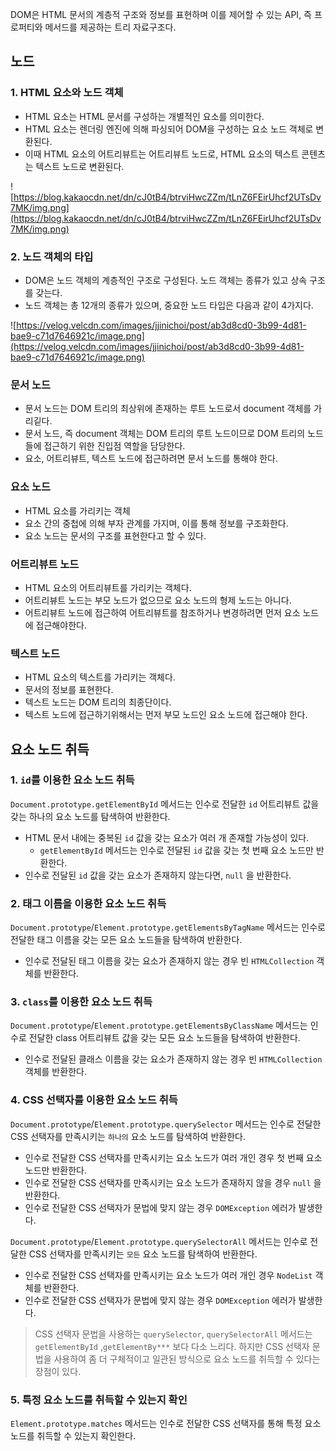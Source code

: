 DOM은 HTML 문서의 계층적 구조와 정보를 표현하며 이를 제어할 수 있는 API, 즉 프로퍼티와 메서드를 제공하는 트리 자료구조다.

## 노드


### 1. HTML 요소와 노드 객체

- HTML 요소는 HTML 문서를 구성하는 개별적인 요소를 의미한다.
- HTML 요소는 렌더링 엔진에 의해 파싱되어 DOM을 구성하는 요소 노드 객체로 변환된다.
- 이때 HTML 요소의 어트리뷰트는 어트리뷰트 노드로, HTML 요소의 텍스트 콘텐츠는 텍스트 노드로 변환된다.

![https://blog.kakaocdn.net/dn/cJ0tB4/btrviHwcZZm/tLnZ6FEirUhcf2UTsDv7MK/img.png](https://blog.kakaocdn.net/dn/cJ0tB4/btrviHwcZZm/tLnZ6FEirUhcf2UTsDv7MK/img.png)

### 2. 노드 객체의 타입

- DOM은 노드 객체의 계층적인 구조로 구성된다. 노드 객체는 종류가 있고 상속 구조를 갖는다.
- 노드 객체는 총 12개의 종류가 있으며, 중요한 노드 타입은 다음과 같이 4가지다.

![https://velog.velcdn.com/images/jjinichoi/post/ab3d8cd0-3b99-4d81-bae9-c71d7646921c/image.png](https://velog.velcdn.com/images/jjinichoi/post/ab3d8cd0-3b99-4d81-bae9-c71d7646921c/image.png)

### 문서 노드

- 문서 노드는 DOM 트리의 최상위에 존재하는 루트 노드로서 document 객체를 가리깉다.
- 문서 노드, 즉 document 객체는 DOM 트리의 루트 노드이므로 DOM 트리의 노드들에 접근하기 위한 진입점 역할을 담당한다.
- 요소, 어트리뷰트, 텍스트 노드에 접근하려면 문서 노드를 통해야 한다.

### 요소 노드

- HTML 요소를 가리키는 객체
- 요소 간의 중첩에 의해 부자 관계를 가지며, 이를 통해 정보를 구조화한다.
- 요소 노드는 문서의 구조를 표현한다고 할 수 있다.

### 어트리뷰트 노드

- HTML 요소의 어트리뷰트를 가리키는 객체다.
- 어트리뷰트 노드는 부모 노드가 없으므로 요소 노드의 형제 노드는 아니다.
- 어트리뷰트 노드에 접근하여 어트리뷰트를 참조하거나 변경하려면 먼저 요소 노드에 접근해야한다.

### 텍스트 노드

- HTML 요소의 텍스트를 가리키는 객체다.
- 문서의 정보를 표현한다.
- 텍스트 노드는 DOM 트리의 최종단이다.
- 텍스트 노드에 접근하기위해서는 먼저 부모 노드인 요소 노드에 접근해야 한다.

## 요소 노드 취득


### 1. `id`를 이용한 요소 노드 취득

`Document.prototype.getElementById` 메서드는 인수로 전달한 `id` 어트리뷰트 값을 갖는 하나의 요소 노드를 탐색하여 반환한다.

- HTML 문서 내에는 중복된 `id` 값을 갖는 요소가 여러 개 존재할 가능성이 있다.
  - `getElementById` 메서드는 인수로 전달된 `id` 값을 갖는 첫 번째 요소 노드만 반환한다.
- 인수로 전달된 `id` 값을 갖는 요소가 존재하지 않는다면, `null` 을 반환한다.

### 2. 태그 이름을 이용한 요소 노드 취득

`Document.prototype`/`Element.prototype.getElementsByTagName` 메서드는 인수로 전달한 태그 이름을 갖는 모든 요소 노드들을 탐색하여 반환한다.

- 인수로 전달된 태그 이름을 갖는 요소가 존재하지 않는 경우 빈 `HTMLCollection` 객체를 반환한다.

### 3. `class`를 이용한 요소 노드 취득

`Document.prototype`/`Element.prototype.getElementsByClassName` 메서드는 인수로 전달한 class 어트리뷰트 값을 갖는 모든 요소 노드들을 탐색하여 반환한다.

- 인수로 전달된 클래스 이름을 갖는 요소가 존재하지 않는 경우 빈 `HTMLCollection` 객체를 반환한다.

### 4. CSS 선택자를 이용한 요소 노드 취득

`Document.prototype`/`Element.prototype.querySelector` 메서드는 인수로 전달한 CSS 선택자를 만족시키는 `하나의` 요소 노드를 탐색하여 반환한다.

- 인수로 전달한 CSS 선택자를 만족시키는 요소 노드가 여러 개인 경우 첫 번째 요소 노드만 반환한다.
- 인수로 전달한 CSS 선택자를 만족시키는 요소 노드가 존재하지 않을 경우 `null` 을 반환한다.
- 인수로 전달한 CSS 선택자가 문법에 맞지 않는 경우 `DOMException` 에러가 발생한다.

`Document.prototype`/`Element.prototype.querySelectorAll` 메서드는 인수로 전달한 CSS 선택자를 만족시키는 `모든` 요소 노드를 탐색하여 반환한다.

- 인수로 전달한 CSS 선택자를 만족시키는 요소 노드가 여러 개인 경우 `NodeList` 객체를 반환한다.
- 인수로 전달한 CSS 선택자가 문법에 맞지 않는 경우 `DOMException` 에러가 발생한다.

> CSS 선택자 문법을 사용하는 `querySelector`, `querySelectorAll` 메서드는 `getElementById` ,`getElementBy***` 보다 다소 느리다. 하지만 CSS 선택자 문법을 사용하여 좀 더 구체적이고 일관된 방식으로 요소 노드를 취득할 수 있다는 장점이 있다.
>

### 5. 특정 요소 노드를 취득할 수 있는지 확인

`Element.prototype.matches` 메서드는 인수로 전달한 CSS 선택자를 통해 특정 요소 노드를 취득할 수 있는지 확인한다.